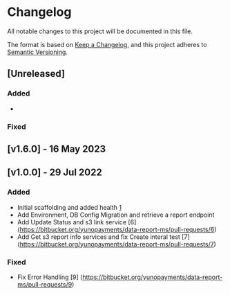 # Changelog
All notable changes to this project will be documented in this file.

The format is based on [Keep a Changelog](https://keepachangelog.com/en/1.0.0/),
and this project adheres to [Semantic Versioning](https://semver.org/spec/v2.0.0.html).

## [Unreleased]
### Added
- 
### Fixed

## [v1.6.0] - 16 May 2023

## [v1.0.0] - 29 Jul 2022
### Added
- Initial scaffolding and added health [1](https://bitbucket.org/yunopayments/data-report-ms/pull-requests/1)
- Add Environment, DB Config Migration and retrieve a report endpoint
- Add Update Status and s3 link service [6] (https://bitbucket.org/yunopayments/data-report-ms/pull-requests/6)
- Add Get s3 report info services and fix Create interal test [7] (https://bitbucket.org/yunopayments/data-report-ms/pull-requests/7)
### Fixed 
- Fix Error Handling [9] (https://bitbucket.org/yunopayments/data-report-ms/pull-requests/9)